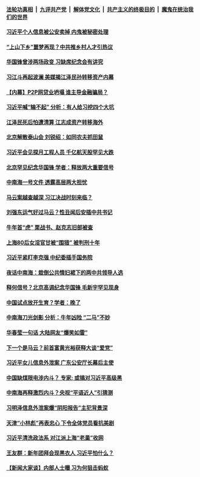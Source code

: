 

####  [法轮功真相](../../../../basic/blob/master/README.md?t=02241701) &nbsp;|&nbsp; [九评共产党](../../../../9ping.md/blob/master/README.md?t=02241701) &nbsp;|&nbsp; [解体党文化](../../../../jtdwh.md/blob/master/README.md?t=02241701)  &nbsp;|&nbsp; [共产主义的终极目的](../../../../gczydzjmd.md/blob/master/README.md?t=02241701) &nbsp;|&nbsp; [魔鬼在统治我们的世界](../../../../mgztzwmdsj.md/blob/master/README.md?t=02241701) 

#### [习近平个人信息被公安卖掉 内鬼被秘密处理](../pages/prog1138/a103060923.md?t=02241701) 

#### [“上山下乡”噩梦再现？中共推乡村人才引热议](../pages/prog1138/a103060906.md?t=02241701) 

#### [华国锋曾涉两场政变 习缺席纪念会有讲究](../pages/prog1138/a103060793.md?t=02241701) 

#### [习江斗再起波澜 美媒揭江泽民孙转移资产内幕](../pages/prog1138/a103060746.md?t=02241701) 

#### [【内幕】P2P网贷业坍塌 谁主导金融骗局？](../pages/prog1138/a103060297.md?t=02241701) 

#### [习近平喊“输不起” 分析：有人给习挖四个大坑](../pages/prog1138/a103060181.md?t=02241701) 

#### [江泽民死后怕遭清算 江志成资产转移海外](../pages/prog1138/a103060153.md?t=02241701) 

#### [北京解散泰山会 刘锐绍：如同农夫抓田鼠](../pages/prog1138/a103060112.md?t=02241701) 

#### [习近平会见探月工程人员 千亿航天股罕见大跌](../pages/prog1138/a103060067.md?t=02241701) 

#### [北京罕见纪念华国锋 学者：释放两大重要信号](../pages/prog1138/a103060061.md?t=02241701) 

#### [中南海一号文件 透露高层两大担忧](../pages/prog1138/a103060042.md?t=02241701) 

#### [马云案越查越深 习江决战时刻来临？](../pages/prog1138/a103059445.md?t=02241701) 

#### [刘强东运气好过马云？性丑闻后安插中共书记](../pages/prog1138/a103059262.md?t=02241701) 

#### [牛年首“虎” 栗战书、赵克志旧部被查](../pages/prog1138/a103059233.md?t=02241701) 

#### [上海80后女淫官甘被“围猎” 被判刑十年](../pages/prog1138/a103059215.md?t=02241701) 

#### [习近平紧盯李克强 中纪委插手国务院](../pages/prog1138/a103059214.md?t=02241701) 

#### [夜话中南海：栽倒公共情妇裙下的两中共领导人选](../pages/prog1138/a103058930.md?t=02241701) 

#### [释何信号？北京高调纪念华国锋 毛新宇罕见现身](../pages/prog1138/a103058784.md?t=02241701) 

#### [中国试点放开生育？学者：晚了](../pages/prog1138/a103058421.md?t=02241701) 

#### [中南海刀光剑影 分析：牛年凶险 “二马”不妙](../pages/prog1138/a103058342.md?t=02241701) 

#### [华春莹一句话 大陆网友“爆笑如雷”](../pages/prog1138/a103058298.md?t=02241701) 

#### [下一个是马云？前首富黄光裕获释大谈“爱党”](../pages/prog1138/a103058251.md?t=02241701) 

#### [习近平女儿信息外泄案 广东公安厅长幕后主使](../pages/prog1138/a103058220.md?t=02241701) 

#### [中国缺煤限电涉内斗？ 专家: 或搞对习近平高级黑](../pages/prog1138/a103058022.md?t=02241701) 

#### [中南海再释激烈内斗？央视“平语近人”引猜测](../pages/prog1138/a103057715.md?t=02241701) 

#### [习明泽信息外泄案爆“阴阳报告”主犯背景深](../pages/prog1138/a103057416.md?t=02241701) 

#### [天津“小林彪”再表忠心 下令全体党员看抗美剧](../pages/prog1138/a103056884.md?t=02241701) 

#### [习近平清洗政法系 对江派上海“老巢”收网](../pages/prog1138/a103056696.md?t=02241701) 

#### [王友群：新年团拜会现黑衣人 习近平怕什么？](../pages/prog1138/a103056455.md?t=02241701) 

#### [【新闻大家谈】内部人士曝 习为何狙击蚂蚁](../pages/prog1138/a103056306.md?t=02241701) 

